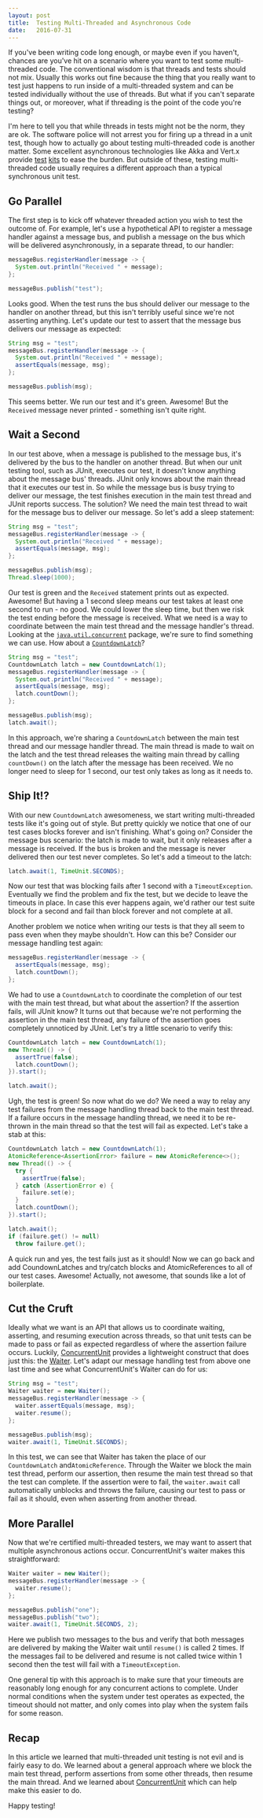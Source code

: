```yaml
---
layout: post
title:  Testing Multi-Threaded and Asynchronous Code
date:   2016-07-31
---
```


If you've been writing code long enough, or maybe even if you haven't, chances are you've hit on a scenario where you want to test some multi-threaded code. The conventional wisdom is that threads and tests should not mix. Usually this works out fine because the thing that you really want to test just happens to run inside of a multi-threaded system and can be tested individually without the use of threads. But what if you can't separate things out, or moreover, what if threading is the point of the code you're testing?

I'm here to tell you that while threads in tests might not be the norm, they are ok. The software police will not arrest you for firing up a thread in a unit test, though how to actually go about testing multi-threaded code is another matter. Some excellent asynchronous technologies like Akka and Vert.x provide [test][akka-testing] [kits][vertx-testing] to ease the burden. But outside of these, testing multi-threaded code usually requires a different approach than a typical synchronous unit test.

## Go Parallel

The first step is to kick off whatever threaded action you wish to test the outcome of. For example, let's use a hypothetical API to register a message handler against a message bus, and publish a message on the bus which will be delivered asynchronously, in a separate thread, to our handler:

```java
messageBus.registerHandler(message -> {
  System.out.println("Received " + message);
};

messageBus.publish("test");
```

Looks good. When the test runs the bus should deliver our message to the handler on another thread, but this isn't terribly useful since we're not asserting anything. Let's update our test to assert that the message bus delivers our message as expected:

```java
String msg = "test";
messageBus.registerHandler(message -> {
  System.out.println("Received " + message);
  assertEquals(message, msg);
};

messageBus.publish(msg);
```

This seems better. We run our test and it's green. Awesome! But the `Received` message never printed - something isn't quite right.

## Wait a Second

In our test above, when a message is published to the message bus, it's delivered by the bus to the handler on another thread. But when our unit testing tool, such as JUnit, executes our test, it doesn't know anything about the message bus' threads. JUnit only knows about the main thread that it executes our test in. So while the message bus is busy trying to deliver our message, the test finishes execution in the main test thread and JUnit reports success. The solution? We need the main test thread to wait for the message bus to deliver our message. So let's add a sleep statement:

```java
String msg = "test";
messageBus.registerHandler(message -> {
  System.out.println("Received " + message);
  assertEquals(message, msg);
};

messageBus.publish(msg);
Thread.sleep(1000);
```

Our test is green and the `Received` statement prints out as expected. Awesome! But having a 1 second sleep means our test takes at least one second to run - no good. We could lower the sleep time, but then we risk the test ending before the message is received. What we need is a way to coordinate between the main test thread and the message handler's thread. Looking at the [`java.util.concurrent`][java-util-concurrent] package, we're sure to find something we can use. How about a [`CountdownLatch`][CountdownLatch]?

```java
String msg = "test";
CountdownLatch latch = new CountdownLatch(1);
messageBus.registerHandler(message -> {
  System.out.println("Received " + message);
  assertEquals(message, msg);
  latch.countDown();
};

messageBus.publish(msg);
latch.await();
```

In this approach, we're sharing a `CountdownLatch` between the main test thread and our message handler thread. The main thread is made to wait on the latch and the test thread releases the waiting main thread by calling `countDown()` on the latch after the message has been received. We no longer need to sleep for 1 second, our test only takes as long as it needs to.

## Ship It!?

With our new `CountdownLatch` awesomeness, we start writing multi-threaded tests like it's going out of style. But pretty quickly we notice that one of our test cases blocks forever and isn't finishing. What's going on? Consider the message bus scenario: the latch is made to wait, but it only releases after a message is received. If the bus is broken and the message is never delivered then our test never completes. So let's add a timeout to the latch:

```java
latch.await(1, TimeUnit.SECONDS);
```

Now our test that was blocking fails after 1 second with a `TimeoutException`. Eventually we find the problem and fix the test, but we decide to leave the timeouts in place. In case this ever happens again, we'd rather our test suite block for a second and fail than block forever and not complete at all.

Another problem we notice when writing our tests is that they all seem to pass even when they maybe shouldn't. How can this be? Consider our message handling test again:

```java
messageBus.registerHandler(message -> {
  assertEquals(message, msg);
  latch.countDown();
};
```

We had to use a `CountdownLatch` to coordinate the completion of our test with the main test thread, but what about the assertion? If the assertion fails, will JUnit know? It turns out that because we're not performing the assertion in the main test thread, any failure of the assertion goes completely unnoticed by JUnit. Let's try a little scenario to verify this:

```java
CountdownLatch latch = new CountdownLatch(1);
new Thread(() -> {
  assertTrue(false);
  latch.countDown();
}).start();

latch.await();
```

Ugh, the test is green! So now what do we do? We need a way to relay any test failures from the message handling thread back to the main test thread. If a failure occurs in the message handling thread, we need it to be re-thrown in the main thread so that the test will fail as expected. Let's take a stab at this:

```java
CountdownLatch latch = new CountdownLatch(1);
AtomicReference<AssertionError> failure = new AtomicReference<>();
new Thread(() -> {
  try {
    assertTrue(false);
  } catch (AssertionError e) {
    failure.set(e);
  }
  latch.countDown();
}).start();

latch.await();
if (failure.get() != null)
  throw failure.get();
```

A quick run and yes, the test fails just as it should! Now we can go back and add CoundownLatches and try/catch blocks and AtomicReferences to all of our test cases. Awesome! Actually, not awesome, that sounds like a lot of boilerplate.

## Cut the Cruft

Ideally what we want is an API that allows us to coordinate waiting, asserting, and resuming execution across threads, so that unit tests can be made to pass or fail as expected regardless of where the assertion failure occurs. Luckily, [ConcurrentUnit] provides a lightweight construct that does just this: the [Waiter]. Let's adapt our message handling test from above one last time and see what ConcurrentUnit's Waiter can do for us:

```java
String msg = "test";
Waiter waiter = new Waiter();
messageBus.registerHandler(message -> {
  waiter.assertEquals(message, msg);
  waiter.resume();
};

messageBus.publish(msg);
waiter.await(1, TimeUnit.SECONDS);
```

In this test, we can see that Waiter has taken the place of our `CountdownLatch` and`AtomicReference`. Through the Waiter we block the main test thread, perform our assertion, then resume the main test thread so that the test can complete. If the assertion were to fail, the `waiter.await` call automatically unblocks and throws the failure, causing our test to pass or fail as it should, even when asserting from another thread.

## More Parallel

Now that we're certified multi-threaded testers, we may want to assert that multiple asynchronous actions occur. ConcurrentUnit's waiter makes this straightforward:

```java
Waiter waiter = new Waiter();
messageBus.registerHandler(message -> {
  waiter.resume();
};

messageBus.publish("one");
messageBus.publish("two");
waiter.await(1, TimeUnit.SECONDS, 2);
```

Here we publish two messages to the bus and verify that both messages are delivered by making the Waiter wait until `resume()` is called 2 times. If the messages fail to be delivered and resume is not called twice within 1 second then the test will fail with a `TimeoutException`.

One general tip with this approach is to make sure that your timeouts are reasonably long enough for any concurrent actions to complete. Under normal conditions when the system under test operates as expected, the timeout should not matter, and only comes into play when the system fails for some reason.

## Recap

In this article we learned that multi-threaded unit testing is not evil and is fairly easy to do. We learned about a general approach where we block the main test thread, perform assertions from some other threads, then resume the main thread. And we learned about [ConcurrentUnit] which can help make this easier to do.

Happy testing!

[akka]: http://akka.io/
[netty]: http://netty.io/
[concurrentunit]: https://github.com/jhalterman/concurrentunit
[vertx-testing]: http://vertx.io/docs/vertx-unit/java/
[akka-testing]: http://doc.akka.io/docs/akka/current/scala/testing.html
[waiter]: http://jodah.net/concurrentunit/javadoc/net/jodah/concurrentunit/Waiter.html
[java-util-concurrent]: https://docs.oracle.com/javase/8/docs/api/java/util/concurrent/package-summary.html
[CountdownLatch]: https://docs.oracle.com/javase/8/docs/api/java/util/concurrent/CountDownLatch.html
[await]: http://jodah.net/concurrentunit/javadoc/net/jodah/concurrentunit/Waiter.html#await-long-java.util.concurrent.TimeUnit-
[resume]: http://jodah.net/concurrentunit/javadoc/net/jodah/concurrentunit/Waiter.html#resume--
